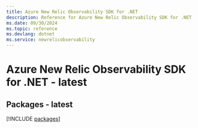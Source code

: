 ```yaml
---
title: Azure New Relic Observability SDK for .NET
description: Reference for Azure New Relic Observability SDK for .NET
ms.date: 09/30/2024
ms.topic: reference
ms.devlang: dotnet
ms.service: newrelicobservability
---
```

# Azure New Relic Observability SDK for .NET - latest
## Packages - latest
[!INCLUDE [packages](new-relic-observability-index.md)]